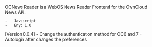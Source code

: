 OCNews Reader is a WebOS News Reader Frontend for the OwnCloud News API.

	- 	Javascript
	-	Enyo 1.0


[Version 0.0.4]
	-	Change the authentication method for OC6 and 7
	-	Autologin after changes the preferences


